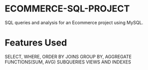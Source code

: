 # ECOMMERCE-SQL-PROJECT
SQL queries and analysis for an Ecommerce project using MySQL.
# Features Used
SELECT, WHERE, ORDER BY
JOINS 
GROUP BY, AGGREGATE FUNCTIONS(SUM, AVG)
SUBQUERIES
VIEWS AND INDEXES


